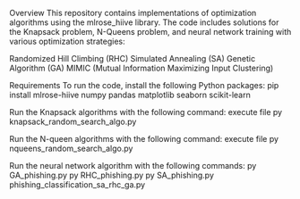 Overview
This repository contains implementations of optimization algorithms using the mlrose_hiive library. The code includes solutions for the Knapsack problem, N-Queens problem, and neural network training with various optimization strategies:

Randomized Hill Climbing (RHC)
Simulated Annealing (SA)
Genetic Algorithm (GA)
MIMIC (Mutual Information Maximizing Input Clustering)

Requirements
To run the code, install the following Python packages:
pip install mlrose-hiive numpy pandas matplotlib seaborn scikit-learn

Run the Knapsack algorithms with the following command:
execute file py knapsack_random_search_algo.py

Run the N-queen algorithms with the following command:
execute file py nqueens_random_search_algo.py

Run the neural network algorithm with the following commands:
py GA_phishing.py
py RHC_phishing.py
py SA_phishing.py
phishing_classification_sa_rhc_ga.py





